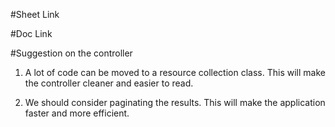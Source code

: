 

#Sheet Link

#Doc Link


#Suggestion on the controller

1. A lot of code can be moved to a resource collection class. This will make the controller cleaner and easier to read.

2. We should consider paginating the results. This will make the application faster and more efficient.